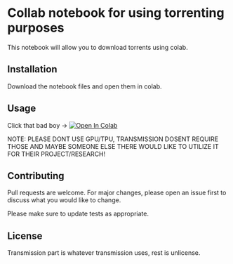 # Collab notebook for using torrenting purposes

This notebook will allow you to download torrents using colab.

## Installation

Download the notebook files and open them in colab.

## Usage

Click that bad boy ->
<a href="https://colab.research.google.com/github/0xAB51NTH/TransmissionColab/blob/master/TranssmisionToDrive.ipynb" target="_parent"><img src="https://colab.research.google.com/assets/colab-badge.svg" alt="Open In Colab"/></a>


NOTE: PLEASE DONT USE GPU/TPU, TRANSMISSION DOSENT REQUIRE THOSE AND MAYBE SOMEONE ELSE THERE WOULD LIKE TO UTILIZE IT FOR THEIR PROJECT/RESEARCH!

## Contributing
Pull requests are welcome. For major changes, please open an issue first to discuss what you would like to change.

Please make sure to update tests as appropriate.

## License
Transmission part is whatever transmission uses, rest is unlicense.
